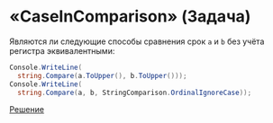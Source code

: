 # «CaseInComparison» (Задача)
Являются ли следующие способы сравнения срок `a` и `b` без учёта регистра эквивалентными:
```cs
Console.WriteLine(
  string.Compare(a.ToUpper(), b.ToUpper()));
Console.WriteLine(
  string.Compare(a, b, StringComparison.OrdinalIgnoreCase));
```
[Решение](./CaseInComparison-A.md)
